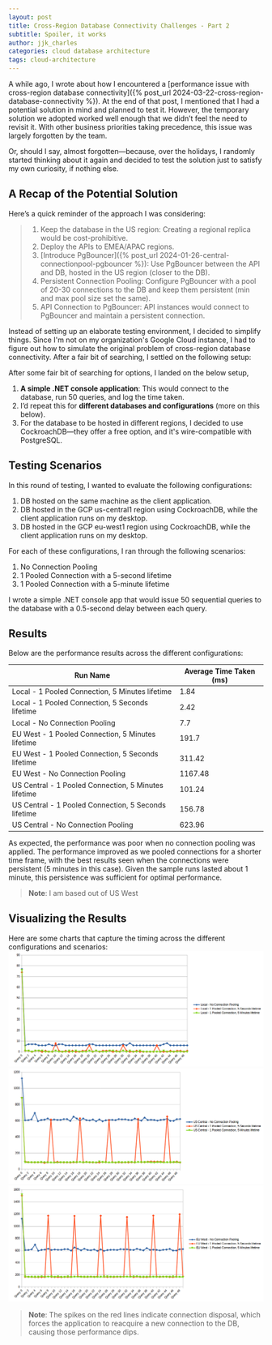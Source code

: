```yaml
---
layout: post
title: Cross-Region Database Connectivity Challenges - Part 2
subtitle: Spoiler, it works
author: jjk_charles
categories: cloud database architecture
tags: cloud-architecture
---
```


A while ago, I wrote about how I encountered a [performance issue with cross-region database connectivity]({% post_url 2024-03-22-cross-region-database-connectivity %}). At the end of that post, I mentioned that I had a potential solution in mind and planned to test it. However, the temporary solution we adopted worked well enough that we didn’t feel the need to revisit it. With other business priorities taking precedence, this issue was largely forgotten by the team.

Or, should I say, almost forgotten—because, over the holidays, I randomly started thinking about it again and decided to test the solution just to satisfy my own curiosity, if nothing else.

## A Recap of the Potential Solution
Here’s a quick reminder of the approach I was considering:

>1. Keep the database in the US region: Creating a regional replica would be cost-prohibitive.
>2. Deploy the APIs to EMEA/APAC regions.
>3. [Introduce PgBouncer]({% post_url 2024-01-26-central-connectionpool-pgbouncer %}): Use PgBouncer between the API and DB, hosted in the US region (closer to the DB).
>4. Persistent Connection Pooling: Configure PgBouncer with a pool of 20-30 connections to the DB and keep them persistent (min and max pool size set the same).
>5. API Connection to PgBouncer: API instances would connect to PgBouncer and maintain a persistent connection.

Instead of setting up an elaborate testing environment, I decided to simplify things. Since I'm not on my organization's Google Cloud instance, I had to figure out how to simulate the original problem of cross-region database connectivity. After a fair bit of searching, I settled on the following setup:

After some fair bit of searching for options, I landed on the below setup,

1. **A simple .NET console application**: This would connect to the database, run 50 queries, and log the time taken.
2. I’d repeat this for **different databases and configurations** (more on this below).
3. For the database to be hosted in different regions, I decided to use CockroachDB—they offer a free option, and it's wire-compatible with PostgreSQL.

## Testing Scenarios
In this round of testing, I wanted to evaluate the following configurations:

1. DB hosted on the same machine as the client application.
2. DB hosted in the GCP us-central1 region using CockroachDB, while the client application runs on my desktop.
3. DB hosted in the GCP eu-west1 region using CockroachDB, while the client application runs on my desktop.

For each of these configurations, I ran through the following scenarios:

1. No Connection Pooling
2. 1 Pooled Connection with a 5-second lifetime
3. 1 Pooled Connection with a 5-minute lifetime

I wrote a simple .NET console app that would issue 50 sequential queries to the database with a 0.5-second delay between each query.

## Results
Below are the performance results across the different configurations:

| Run Name | Average Time Taken (ms) |
|----------|-------------------------|
|Local - 1 Pooled Connection, 5 Minutes lifetime	| 1.84 |
|Local - 1 Pooled Connection, 5 Seconds lifetime	| 2.42 |
|Local - No Connection Pooling	| 7.7 |
|EU West - 1 Pooled Connection, 5 Minutes lifetime | 191.7 |
|EU West - 1 Pooled Connection, 5 Seconds lifetime	| 311.42 |
|EU West - No Connection Pooling	| 1167.48 |
|US Central - 1 Pooled Connection, 5 Minutes lifetime	| 101.24 |
|US Central - 1 Pooled Connection, 5 Seconds lifetime	| 156.78 |
|US Central - No Connection Pooling	| 623.96 |

As expected, the performance was poor when no connection pooling was applied. The performance improved as we pooled connections for a shorter time frame, with the best results seen when the connections were persistent (5 minutes in this case). Given the sample runs lasted about 1 minute, this persistence was sufficient for optimal performance.

>**Note**: I am based out of US West

## Visualizing the Results
Here are some charts that capture the timing across the different configurations and scenarios:
![Local](/assets/images/posts/cross-region-db-connectivity-continued-001.png)
![US Central](/assets/images/posts/cross-region-db-connectivity-continued-002.png)
![EU West](/assets/images/posts/cross-region-db-connectivity-continued-003.png)

>**Note**: The spikes on the red lines indicate connection disposal, which forces the application to reacquire a new connection to the DB, causing those performance dips.
